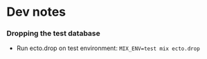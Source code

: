 # Dev notes

### Dropping the test database
* Run ecto.drop on test environment: `MIX_ENV=test mix ecto.drop`
